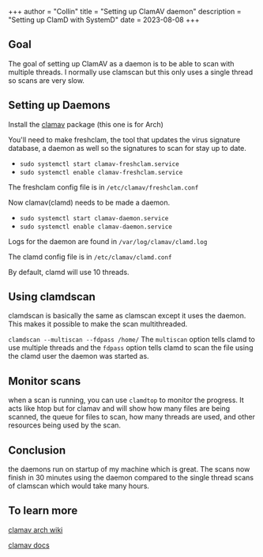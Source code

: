+++
author = "Collin"
title = "Setting up ClamAV daemon"
description = "Setting up ClamD with SystemD"
date = 2023-08-08
+++

## Goal

The goal of setting up ClamAV as a daemon is to be able to scan with multiple threads. I normally use clamscan but this only uses a single thread so scans are very slow. 

## Setting up Daemons

Install the [clamav](https://archlinux.org/packages/extra/x86_64/clamav/) package (this one is for Arch)

You'll need to make freshclam, the tool that updates the virus signature database, a daemon as well so the signatures to scan for stay up to date.

- ```sudo systemctl start clamav-freshclam.service```
- ```sudo systemctl enable clamav-freshclam.service```

The freshclam config file is in ```/etc/clamav/freshclam.conf```

Now clamav(clamd) needs to be made a daemon.

- ```sudo systemctl start clamav-daemon.service```
- ```sudo systemctl enable clamav-daemon.service```

Logs for the daemon are found in ```/var/log/clamav/clamd.log```

The clamd config file is in ```/etc/clamav/clamd.conf```

By default, clamd will use 10 threads.

## Using clamdscan

clamdscan is basically the same as clamscan except it uses the daemon. This makes it possible to make the scan multithreaded.

```clamdscan --multiscan --fdpass /home/```
The ```multiscan``` option tells clamd to use multiple threads and the ```fdpass``` option tells clamd to scan the file using the clamd user the daemon was started as.

## Monitor scans

when a scan is running, you can use ```clamdtop``` to monitor the progress. It acts like htop but for clamav and will show how many files are being scanned, the queue for files to scan, how many threads are used, and other resources being used by the scan.

## Conclusion

the daemons run on startup of my machine which is great. The scans now finish in 30 minutes using the daemon compared to the single thread scans of clamscan which would take many hours.

## To learn more

[clamav arch wiki](https://wiki.archlinux.org/title/ClamAV)

[clamav docs](https://docs.clamav.net/)
